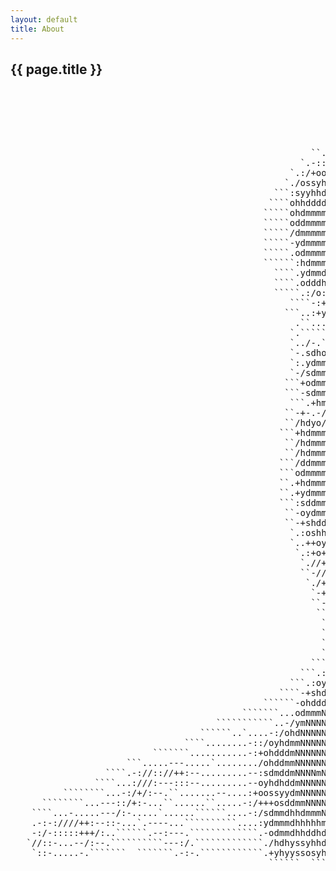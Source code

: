 ```yaml
---
layout: default
title: About
---
```


{{ page.title }}
----------------


<pre>                                                                                                                                                      
                                                                                                                                                      

                                                                                                                                                      
                                                                                                                                       
                                                            `````````.```..````````                                                                   
                                                         ``...---:::::::::::----...```````                                                            
                                                       `.-:://+++oooooooooooo++//:::--....````                                                        
                                                     `.:/+oosssyyyyyyyyyyyyyyyssoo+++//:::--...`````                                                  
                                                    `./ossyhhhhhhhhddhdddddddhhhyyysssooo+//:::---..`````                                             
                                                  ```:syyhhdddddddmmmmmmmmmmmdddhhhhhyyyssso++++//::--...````                                         
                                                 ````ohhddddmmmmmmmmmmmmmmmmmmmmmdddhhhhyyyysssssoo+//:---...```                                      
                                                `````ohdmmmmmmmmmmmNNNNNNNNNNNNNmmmddddddhhyyyyyhyysoo+//:::--..```                                   
                                                `````oddmmmmmNNNNNNNNNNNNNNNNNNNNNmmmmmmddddhhhhddhyyysoo+///:--..``````                              
                                                `````/dmmmmmNNNNNNNNNNNNNNNNNNNNNNNmmmmmmddddddddddhhhyysooo+/:--...``````                            
                                                `````-ydmmmmNNNNNNNNNNNNNNNNNNNNNNmmmmmmmddmmddddddhhhhyssoo++/:---...````                            
                                                `````.odmmmmNNNNNNNNNNNNNmmmmmmdddddmmmmdddmmmdhhddhhyhyso++//:--..``````                             
                                                ``````:hdmmmmmmmmmmmmddddhyyyyyyyyyyhdddddddmddhhhhhysyys+:-----..````                                
                                                  ````.ydmmddddhhdhyyssso+++++oooooyhdddddddddhyyhyysooo+:-....````                                   
                                                  ````.odddhsso+///::---....---:::/+osyyhhdddhhyysso+::--.````                                        
                                                  `````.:/o:.`.....--:::::::---..```````.-:+:::--..``      `.-://++++//:--.```                        
                                                     ````-:+syhddmmmhso++///////////:-``````````        ./syhhhyso/:-...`````                         
                                                    ```..:+yhddyo++:----::---------:::-.```````        ./osss+:.```                                   
                                                      .``...-//-.--::o/++/::----:///ooss.`````         ``.-.``                                        
                                                     `.`````..:-....:++/--...------sdddm-``.-.`````    `           `.````                             
                                                     `../-.`........--:-::-:/://+osydmmm-``::+syys+-`  ```        ./+/:-..``                          
                                                     `-.sdho:-.....-/oosyssssssyyhdddmmd...+hdddhyo/.  ``        `:oo+/:--..``                        
                                                     `:.ydmmdhs+-.-:shhhhyyyhhhhdddmmmms..odmmddhyo/.`         ``-syyysoo+/:--.`````                  
                                                     `-/sdmmmmmmh+:/hdddddddddddmmmmmmd:./dmmmddhyo/.`    `    ``+syyyyyso++/:-.``````                
                                                    ```+odmmmmmmmy/hmmmmddmmmmmmmmmmmm+.-hmmmddhyso:.`         `.oyyyyyysso+/:--..````    `           
                                                    ```-sdmmmmmmmsommNNmmmmmmNNNNmmmdo.-sdmmdddhyso:.`         `:osyyyyssso++/:-..```                 
                                                     ```.+hmmmmmmsymNNNNNNNNNNNNNmmy:.-sddddddhhyso:.``       ``.+sssssssso++/:-..```                 
                                                    ``-+-.-/syhddssmNNNNNNNmmdhyo++--/sdddddddhyyso:.``        ``-/++ooo++///:-..```                  
                                                    ``/hdyo//::::::///+////::::::////sdddddddhhyyso/-``            ```````````                        
                                                   ```+hdmmmmdddhhs+/:::://////////+shhhddddddhyyso+:.`             ```        ```                    
                                                    ``/hdmmmmmmmmmmmdhhhyyyyyyyyhhhddddddddmNmdhyys+:.`             ./+/:-..```                       
                                                    ``/hdmmmmmmmmmmNNNNNNNNNNNNmmmddddddddddmddhyyo/-``              `:ooo+//:..```                   
                                                   ```/ddmmmmmmmmmNNNNNNNNNNNNmmmmddddhhdddddhyyss+-.``               `./o+//:--.```                  
                                                   ```odmmmmmmmmmmmNNNNNNNNNNmmddmmdhy++ohhhhysoo+:.```                 `://::-..```                  
                                                   ``.+hdmmmmmmmmdmmmmNNNNNmmddddmmmdhyyyyhhyso+/:-.``                   `-::--..``                   
                                                   ``.+ydmmmmmmmmmmmmmmmmmmmmmdmmNmmmdhhhhdddhs+/:-```                   `-:--..````                  
                                                   ```:sddmmmmmmmmmmmmmmmmmmmmmNNmmmdddhhhhdddhysyso:-..```             `.::--..````                  
                                                    ``-oydmmmmmmmmmmmmmmmmmmmmmmmddddhhhhhhhhhyooddhys//:..````      `.-://:--..```                   
                                                    ``-+shdddddmmmmmmmmmmmmmNmmmdddhhhhhhhhyhyso+yhhhs+/:-`````````..-:++//:-...```                   
                                                     `.:oshhhdddddmmmmmmmmmmmdddddhhhhhhhhhyysssosyyys+/:..```````..-...-:::-..````                   
                                                     `..++oyyyhdddmmmmmmmmmdddddhhdhhdhhhhhhssso+oyyyo+//--.````````...```.....````                   
                                                      `.:+o+syhdddmmmmmmmddddhddhhhhhyhhhhhdssooo+yhho+//::-..`````````````````````                   
                                                       `.//+osyhddmmmddddddddddddddhhhhhhhyysosssohhy+/+/:-....`.```````` `                           
                                                       ``-//+oshhddmmdddddddddddddhhhhhsooo+oosyyso/:--:::---....``````````                           
                                                        `./++osyhdddddhhhdddhdhhhhhhyoo+++ooooo++:-......--..````.``````                              
                                                         `-+/+syyhddhhhhhhhyhysoosoo+++ooooooo+/:--....-...````````````````                           
                                                         ``-/++syyyhhhhddddhhysshhhhhhhhhhhhyyso++ooo+++::-.````````.::-..````                        
                                                          ``:/+oysyydhyhmdddhhhdmmddddddhhhyyssssoso++//::-....````..:/o+:-.``                        
                                                           `.//oooyyhhhdddddhhdmmmmmmddddhyyssssoo++////:/:::-...````.-///-.```                       
                                                           ``.//+osyyhhddhhhhddddddddddddhhyyyhsssoosssssoo/::-...``...:/--.````                      
                                                           ```//++osyhhhhhhhhddddddddhhhhhyyyhyoyyssoyysooso/---..```....-.`````                      
                                                           ``:ho//osyyyyssyyhhdddddhhhhhhyyyssosoyso//ss/+++/:-...``````...```                        
                                                         ```-ymms+sssssoooyhyhhhdhdhhhhhyyhyyssyyso+///++/++/:::-.``.......``                         
                                                       ```.:smNNdoosooosoosyyhyhhhddddddhhdddhhyso+++//o/++///:::-:-...``````                         
                                                     ```.:oymmNNNdyooo++++osyyhhhhhhhhdddhhhhhhyo++o+//+++++///:::::-.```````                         
                                                   ````-+shdmNNNNNdho+////osyyyyyyhyhhhhhhhhhhhyooooo++o++++//::--.-.`````                            
                                                ``````-ohdddNNNNNNNmds+//+oossssyssyhyhhhyyhhyysso+so+sso/++//::--..`````                             
                                            ```````...odmmmNNNNNNNNNNmh+++o++oosssyyyyyyyyyyssyso++o+osoo///::-.....```                               
                                       ```````````..-/ymNNNNNNNNNNNNNNmhso++++++sssssssssossooso++oo+oso+/::-....``````                               
                                    ``````..`....-:/ohdNNNNNNNNNNNNNNNNmmds+++++oooo+ossoooo+o++++++++++/::--.....`````                               
                                 ````........-::/oyhdmmNNNNNNmmNNNNNNNNNNmdy++///++++++ooo+++////////+//::::-..```` ```                               
                           ```````...........-:+ohdddmNNNNNNNmmNNNNNNNNNNNmmy+//:///://+++///://::+///:-::::-..````   `                               
                      ```.....---.....`......../ohddmmNNNNNNNmmNNNNNNNNNNNmmdyo:-:-:---://///::::///--/-::-...`````                                   
                  ````.-://:://++:--.........--:sdmddmNNNNmNNmmmNNNNNNNNNNmmdhs+:------:::-::---:::--/:-:-..``````                                    
                ````...:///:---:::--.........--oyhdhddmNNNNNNNNmmmNNNNNNNNmmhhddy+-.--.------..------:-..-..`````      `                              
          ````````...-:/+/:--.``.......--....:+oossyydmNNNNNNNNmmNNNNNmNmmmmmmmmdh+:........------.-........````````  ``                              
      ````````...---::/+:-...``......``.....-:/+++osddmmNNNNNNNmdmNNmmmmmNmNmNmmmhyo:.``````.--:/::::--.-....`````````````````````   ``               
    ````...-.....---/:-.....`......``````....-:/sdmmdhhdmmmNNNNNmmmmmdmNNNdmmmmmmddhy+-````````.-::////::-----...````.....-.------...::--..`` ``      
    .-:-:////++:--::-...`.----...``````````....:ydmmmdhhhhhmNNNNNmmmmdmmNNNNmmmmmdmdmdo:.```````````.::::::----.......----:://:::::::-..:/oso/---.    
    -:/-:::::+++/:..``````.--:---.`````````````.-odmmdhhddhdmNNNNNmddmmmmmmmmmmhdmmmmdys+.`````````````..------------:::://///:/::++/:-...-+ohhys+`   
   `//::-...--/:--.``````````---:/.`````````````./hdhyssyhhdddNNNNNmmmmmdmmmmdddmmmmmdhyo:-.```````````````.-:::::::::::////////:+//++:--....-+osy`   
    `::-.....-.```````  ```````.-:-.````````````.+yhyyssosyhhhdmmmdddhhddddhyyddmmmmmhss//:-.````````````````---:::----::::::::/::::-:ys/----.``-.    
                                                 ``````  ````````````````````````````````                                              ``             
                                                                                                                                                      
</pre>
